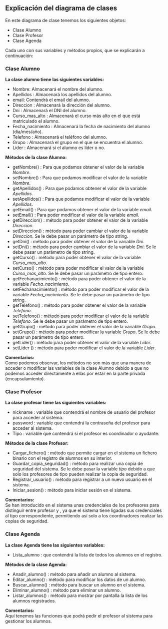 ## Explicación del diagrama de clases

En este diagrama de clase tenemos los siguientes objetos:
* Clase Alumno
* Clase Profesor
* Clase Agenda

Cada uno con sus variables y métodos propios, que se explicarán a continuación:

### Clase Alumno

**La clase alumno tiene las siguientes variables:**
 
* Nombre: Almacenará el nombre del alumno.  
* Apellidos : Almacenará los apellidos del alumno.  
* email: Contendrá el email del alumno.  
* Direccion : Almacenará la dirección del alumno.  
* Dni : Almacenará el DNI del alumno.  
* Curso_mas_alto : Almacenará el curso más alto en el que está matriculado el alumno.  
* Fecha_nacimiento : Almacenará la fecha de nacimiento del alumno (dia/mes/año).  
* Telefono : Almacenará el teléfono del alumno.  
* Grupo : Almacenará el grupo en el que se encuentra el alumno.  
* Lider : Almacenará si el alumno es líder o no.  


**Métodos de la clase Alumno:**

* getNombre() : Para que podamos obtener el valor de la variable *Nombre*.  
* setNombre() : Para que podamos modificar el valor de la variable *Nombre*.  
* getApellidos() : Para que podamos obtener el valor de la variable *Apellidos*.  
* setApellidos() : Para que podamos modificar el valor de la variable *Apellidos*.  
* getEmail() : Para que podamos obtener el valor de la variable *email*.  
* setEmail() : Para poder modificar el valor de la variable *email*.  
* getDireccion() : método para poder obtener el valor de la variable *Direccion*.  
* setDireccion() : método para poder cambiar el valor de la variable *Direccion*. Se le debe pasar un parámetro de tipo string.  
* getDni() : método para poder obtener el valor de la variable *Dni*.  
* setDni() : método para poder cambiar el valor de la variable *Dni*. Se le debe pasar un parámetro de tipo string.  
* getCurso() : método para poder obtener el valor de la variable *Curso_mas_alto*.  
* setCurso() : método para poder modificar el valor de la variable *Curso_mas_alto*. Se le debe pasar un parámetro de tipo entero.  
* getFechanacimiento() : método para poder obtener el valor de la variable *Fecha_nacimiento*.  
* setFechanacimiento() : método para poder modificar el valor de la variable *Fecha_nacimiento*. Se le debe pasar un parámetro de tipo string.  
* getTelefono() : método para poder obtener el valor de la variable *Telefono*.  
* setTelefono() : método para poder modificar el valor de la variable *Telefono*. Se le debe pasar un parámetro de tipo entero.  
* getGrupo() : método para poder obtener el valor de la variable *Grupo*.  
* setGrupo() : método para poder modificar la variable *Grupo*. Se le debe pasar un parámetro de tipo entero.  
* getLider() : método para poder obtener el valor de la variable *Lider*.  
* setLider () : método para poder modificar el valor de la variable *Lider*.  

**Comentarios:**  
Como podemos observar, los métodos no son más que una manera de acceder o modificar las variables de la clase Alumno debido a que no podemos acceder directamente a ellas por estar en la parte privada (encapsulamiento).

### Clase Profesor

**La clase profesor tiene las siguientes variables:**

* nickname : variable que contendrá el nombre de usuario del profesor para acceder al sistema.  
* password : variable que contendrá la contraseña del profesor para acceder al sistema.  
* Tipo : variable que contendrá si el profesor es coordinador o ayudante.


**Métodos de la clase Profesor:**

* Cargar_fichero() : método que permite cargar en el sistema un fichero binario con el registro de alumnos en su interior.
* Guardar_copia_seguridad() : método para realizar una copia de seguridad del sistema. Se le debe pasar la variable *tipo* debido a que solo los profesores de tipo *<coordinador>* pueden realizar la copia de seguridad.
* Registrar_usuario() : método para registrar a un nuevo usuario en el sistema.
* Iniciar_sesion() : método para iniciar sesión en el sistema.

**Comentarios:**  
Se han introducido en el sistema unas credenciales de los profesores para distinguir entre profesor *<coordinador>* y *<ayudante>*, ya que el sistema tiene ligadas sus credenciales al tipo correspondiente, permitiendo así solo a los coordinadores realizar las copias de seguridad. 


### Clase Agenda

**La clase Agenda tiene las siguientes variables:**

* Lista_alumno : que contendrá la lista de todos los alumnos en el registro.

**Métodos de la clase Agenda:**

* Anadir_alumno() : método para añadir un alumno al sistema. 
* Editar_alumno() : método para modificar los datos de un alumno.  
* Buscar_alumno() : método para buscar un alumno en el sistema.  
* Eliminar_alumno() : método para eliminar un alumno.
* Listar_alumnos() : método para mostrar por pantalla la lista de los alumnos registrados.

**Comentarios:**  
Aquí tenemos las funciones que podrá pedir el profesor al sistema para gestionar los alumnos.


